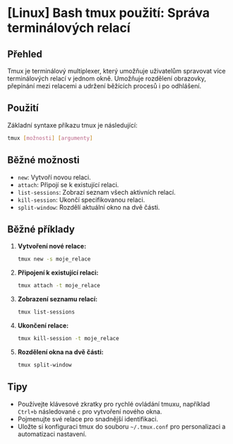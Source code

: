 # [Linux] Bash tmux použití: Správa terminálových relací

## Přehled
Tmux je terminálový multiplexer, který umožňuje uživatelům spravovat více terminálových relací v jednom okně. Umožňuje rozdělení obrazovky, přepínání mezi relacemi a udržení běžících procesů i po odhlášení.

## Použití
Základní syntaxe příkazu tmux je následující:

```bash
tmux [možnosti] [argumenty]
```

## Běžné možnosti
- `new`: Vytvoří novou relaci.
- `attach`: Připojí se k existující relaci.
- `list-sessions`: Zobrazí seznam všech aktivních relací.
- `kill-session`: Ukončí specifikovanou relaci.
- `split-window`: Rozdělí aktuální okno na dvě části.

## Běžné příklady
1. **Vytvoření nové relace:**
   ```bash
   tmux new -s moje_relace
   ```

2. **Připojení k existující relaci:**
   ```bash
   tmux attach -t moje_relace
   ```

3. **Zobrazení seznamu relací:**
   ```bash
   tmux list-sessions
   ```

4. **Ukončení relace:**
   ```bash
   tmux kill-session -t moje_relace
   ```

5. **Rozdělení okna na dvě části:**
   ```bash
   tmux split-window
   ```

## Tipy
- Používejte klávesové zkratky pro rychlé ovládání tmuxu, například `Ctrl+b` následované `c` pro vytvoření nového okna.
- Pojmenujte své relace pro snadnější identifikaci.
- Uložte si konfiguraci tmux do souboru `~/.tmux.conf` pro personalizaci a automatizaci nastavení.